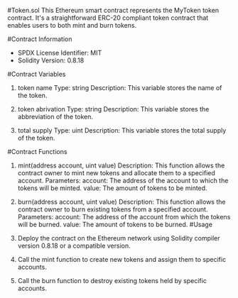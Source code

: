 #Token.sol
This Ethereum smart contract represents the MyToken token contract. It's a straightforward ERC-20 compliant token contract that enables users to both mint and burn tokens.

#Contract Information
- SPDX License Identifier: MIT
- Solidity Version: 0.8.18

#Contract Variables

1. token name
   Type: string
   Description: This variable stores the name of the token.

2. token abrivation
   Type: string
   Description: This variable stores the abbreviation of the token.

3. total supply
   Type: uint
   Description: This variable stores the total supply of the token.

#Contract Functions

1. mint(address account, uint value)
    Description: This function allows the contract owner to mint new tokens and allocate them to a specified account.
    Parameters:
   account: The address of the account to which the tokens will be minted.
   value: The amount of tokens to be minted.

2. burn(address account, uint value)
   Description: This function allows the contract owner to burn existing tokens from a specified account.
   Parameters:
   account: The address of the account from which the tokens will be burned.
   value: The amount of tokens to be burned.
#Usage

1. Deploy the contract on the Ethereum network using Solidity compiler version 0.8.18 or a compatible version.

2. Call the mint function to create new tokens and assign them to specific accounts.

3. Call the burn function to destroy existing tokens held by specific accounts.


